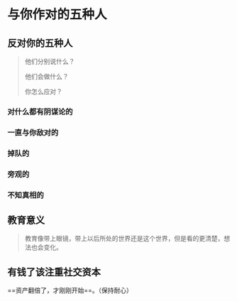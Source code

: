 # 与你作对的五种人



## 反对你的五种人

> 他们分别说什么？
>
> 他们会做什么？
>
> 你怎么应对？



### 对什么都有阴谋论的



### 一直与你敌对的



### 掉队的



### 旁观的



### 不知真相的



## 教育意义

> 教育像带上眼镜，带上以后所处的世界还是这个世界，但是看的更清楚，想法也会变化。



## 有钱了该注重社交资本

==资产翻倍了，才刚刚开始==。（保持耐心）





##



##



##